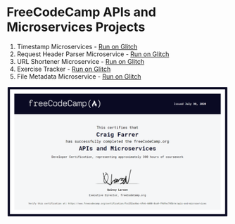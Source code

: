 # FreeCodeCamp APIs and Microservices Projects

   1. Timestamp Microservices - [Run on Glitch](https://ring-dark-harrier.glitch.me/)
   2. Request Header Parser Microservice - [Run on Glitch](https://daffodil-copper-snout.glitch.me/)
   3. URL Shortener Microservice - [Run on Glitch](https://husky-aged-syringa.glitch.me/)
   4. Exercise Tracker - [Run on Glitch](https://chill-abundant-aries.glitch.me/)
   5. File Metadata Microservice - [Run on Glitch](https://messy-flowery-grenadilla.glitch.me/)
   
![Certificate](https://github.com/craigfarrer/FreeCodeCampProjects/blob/master/API-Certificate.PNG?raw=true)
